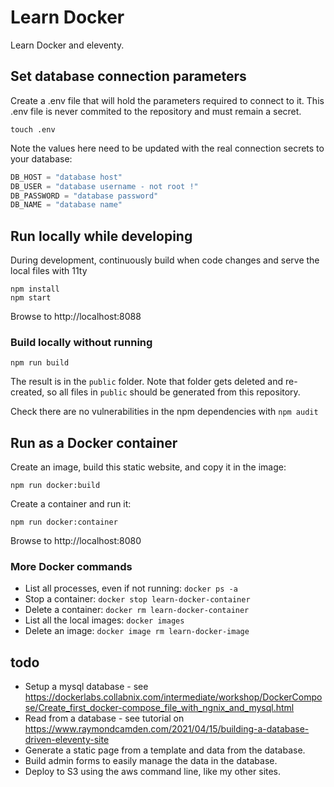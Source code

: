 # Learn Docker
Learn Docker and eleventy.

## Set database connection parameters
Create a .env file that will hold the parameters required to connect to it.
This .env file is never commited to the repository and must remain a secret.

```shell
touch .env
```

Note the values here need to be updated with the real connection secrets to your database:

```javascript
DB_HOST = "database host"
DB_USER = "database username - not root !"
DB_PASSWORD = "database password"
DB_NAME = "database name"
```

## Run locally while developing
During development, continuously build when code changes and serve the local files with 11ty

```shell
npm install
npm start
```

Browse to http://localhost:8088

### Build locally without running
```shell
npm run build
```

The result is in the `public` folder. Note that folder gets deleted and re-created, so all files in `public` should be generated from this repository.

Check there are no vulnerabilities in the npm dependencies with `npm audit`

## Run as a Docker container
Create an image, build this static website, and copy it in the image:

```shell
npm run docker:build
```

Create a container and run it:

```shell
npm run docker:container
```

Browse to http://localhost:8080

### More Docker commands
- List all processes, even if not running: `docker ps -a`
- Stop a container: `docker stop learn-docker-container`
- Delete a container: `docker rm learn-docker-container`
- List all the local images: `docker images`
- Delete an image: `docker image rm learn-docker-image`

## todo
- Setup a mysql database - see https://dockerlabs.collabnix.com/intermediate/workshop/DockerCompose/Create_first_docker-compose_file_with_ngnix_and_mysql.html
- Read from a database - see tutorial on https://www.raymondcamden.com/2021/04/15/building-a-database-driven-eleventy-site
- Generate a static page from a template and data from the database.
- Build admin forms to easily manage the data in the database.
- Deploy to S3 using the aws command line, like my other sites.
